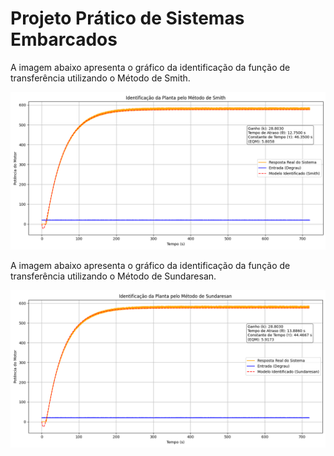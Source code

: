# Projeto Prático de Sistemas Embarcados

A imagem abaixo apresenta o gráfico da identificação da função de transferência utilizando o Método de Smith.

![metodo_smith](./imagens/metodo_smith.png)

A imagem abaixo apresenta o gráfico da identificação da função de transferência utilizando o Método de Sundaresan.

![metodo_sundaresan](./imagens/metodo_sundaresan.png)

